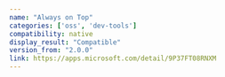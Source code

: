 ```yaml
---
name: "Always on Top"
categories: ['oss', 'dev-tools']
compatibility: native
display_result: "Compatible"
version_from: "2.0.0"
link: https://apps.microsoft.com/detail/9P37FT08RNXM
---
```

